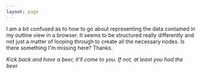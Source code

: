 ```yaml
---
layout: page
---
```


I am a bit confused as to how to go about representing the data contained in my outline view in a browser.  It seems to be structured really differently and not just a matter of looping through to create all the necessary nodes.  Is there something I'm missing here?  Thanks.

*Kick back and have a beer, it'll come to you. If not, at least you had the beer.*
